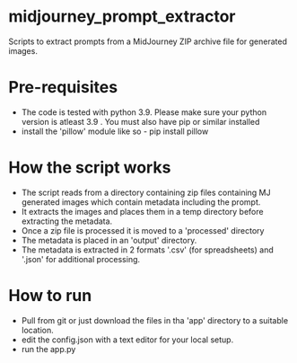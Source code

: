 # midjourney_prompt_extractor
Scripts to extract prompts from a MidJourney ZIP archive file for generated images.

# Pre-requisites
* The code is tested with python 3.9. Please make sure your python version is atleast 3.9 . You must also have pip or similar installed
* install the 'pillow' module like so - pip install pillow

# How the script works
* The script reads from a directory containing zip files containing MJ generated images which contain metadata including the prompt.
* It extracts the images and places them in a temp directory before extracting the metadata.
* Once a zip file is processed it is moved to a 'processed' directory
* The metadata is placed in an 'output' directory.
* The metadata is extracted in 2 formats '.csv' (for spreadsheets) and '.json' for additional processing.

# How to run
* Pull from git or just download the files in tha 'app' directory to a suitable location.
* edit the config.json with a text editor for your local setup.
* run the app.py 


